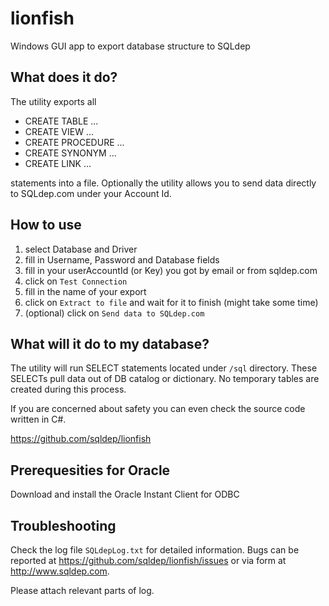 # lionfish
Windows GUI app to export database structure to SQLdep

## What does it do?

The utility exports all

- CREATE TABLE ...
- CREATE VIEW ...
- CREATE PROCEDURE ...
- CREATE SYNONYM ...
- CREATE LINK ...

statements into a file. Optionally the utility allows you to
send data directly to SQLdep.com under your Account Id.

## How to use

1. select Database and Driver
1. fill in Username, Password and Database fields
1. fill in your userAccountId (or Key) you got by email or from sqldep.com
1. click on `Test Connection`
1. fill in the name of your export
1. click on `Extract to file` and wait for it to finish (might take some time)
1. (optional) click on `Send data to SQLdep.com`

## What will it do to my database?

The utility will run SELECT statements located under `/sql` directory.
These SELECTs pull data out of DB catalog or dictionary. No temporary
tables are created during this process.

If you are concerned about safety you can even check the source code written
in C#.

https://github.com/sqldep/lionfish

## Prerequesities for Oracle

Download and install the Oracle Instant Client for ODBC

## Troubleshooting

Check the log file `SQLdepLog.txt` for detailed information.
Bugs can be reported at https://github.com/sqldep/lionfish/issues
or via form at http://www.sqldep.com.

Please attach relevant parts of log.
